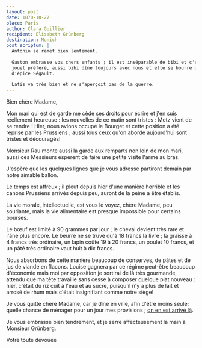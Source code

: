 ```yaml
---
layout: post
date: 1870-10-27
place: Paris
author: Clara Guillier
recipient: Elisabeth Grünberg
destination: Munich
post_scriptum: |
  Antonio se remet bien lentement.
  
  Gaston embrasse vos chers enfants ; il est inséparable de bibi et c'est son vrai
  jouet préféré, aussi bibi dîne toujours avec nous et elle se bourre de pains
  d'épice Ségault.
  
  Latis va très bien et ne s'aperçoit pas de la guerre.
---
```


Bien chère Madame,

Mon mari qui est de garde me cède ses droits pour écrire et j'en suis
réellement heureuse : les nouvelles de ce matin sont tristes : Metz vient de se
rendre ! Hier, nous avions occupé le Bourget et cette position a été reprise par
les Prussiens ; aussi tous ceux qu'on aborde aujourd'hui sont tristes et
découragés!

Monsieur Rau monte aussi la garde aux remparts non loin de mon mari, aussi ces
Messieurs espérent de faire une petite visite l'arme au bras.

J'espère que les quelques lignes que je vous adresse partiront demain par notre
aimable ballon.

Le temps est affreux ; il pleut depuis hier d'une manière horrible et les canons
Prussiens arrivés depuis peu, auront de la peine à être établis.

La vie morale, intellectuelle, est vous le voyez, chère Madame, peu souriante,
mais la vie alimentaire est presque impossible pour certains bourses.

Le bœuf est limité à 90 grammes par jour ; le cheval devient très rare et l'âne
plus encore. Le beurre ne se truve qu'à 18 francs la livre ; la graisse
à 4 francs très ordinaire, un lapin coûte 19 à 20 francs, un poulet 10 francs,
et un pâté très ordinaire vaut huit à dix francs.

Nous absorbons de cette manière beaucoup de conserves, de pâtes et de jus de
viande en flacons. Louise gagnera par ce régime peut-être beaucoup d'économie
mais moi par opposition je sortirai de là très gourmande, attendu que ma tête
travaille sans cesse à composer quelque plat nouveau : hier, c'était du riz cuit
à l'eau et au sucre, puisqu'il n'y a plus de lait et arrosé de rhum mais
c'était insignifiant comme notre siège!

Je vous quitte chère Madame, car je dîne en ville, afin d'être moins seule;
quelle chance de ménager pour un jour mes provisions ; <ins class="straight">on en est arrivé là</ins>.

Je vous embrasse bien tendrement, et je serre affecteusement la main à Monsieur
Grünberg.

Votre toute dévouée
